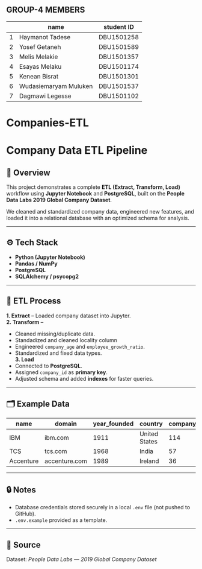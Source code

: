 ##  GROUP-4 MEMBERS
|  | name | student ID |
|----|------|------------|
| 1 | Haymanot Tadese | DBU1501258  |
| 2 | Yosef Getaneh | DBU1501589  |
| 3 | Melis Melakie | DBU1501357   |
| 4 | Esayas Melaku | DBU1501174   |
| 5 | Kenean Bisrat | DBU1501301  |
| 6 | Wudasiemaryam Muluken | DBU1501537   |
| 7 | Dagmawi Legesse | DBU1501102   |




# Companies-ETL
# Company Data ETL Pipeline

## 🧩 Overview
This project demonstrates a complete **ETL (Extract, Transform, Load)** workflow using **Jupyter Notebook** and **PostgreSQL**, built on the **People Data Labs 2019 Global Company Dataset**.

We cleaned and standardized company data, engineered new features, and loaded it into a relational database with an optimized schema for analysis.

-----------------------------------------------------------------------------------------------------------------------------------------------------------------------------

## ⚙️ Tech Stack
- **Python (Jupyter Notebook)**
- **Pandas / NumPy**
- **PostgreSQL**
- **SQLAlchemy / psycopg2**

-----------------------------------------------------------------------------------------------------------------------------------------------------------------------------

## 🔧 ETL Process
**1. Extract** – Loaded company dataset into Jupyter.  
**2. Transform** –  
- Cleaned missing/duplicate data.
- Standadized and cleaned locality column
- Engineered `company_age` and `employee_growth_ratio`.  
- Standardized and fixed data types.  
**3. Load** 
- Connected to **PostgreSQL**.  
- Assigned `company_id` as **primary key**.  
- Adjusted schema and added **indexes** for faster queries.

-----------------------------------------------------------------------------------------------------------------------------------------------------------------------------

## 🗂️ Example Data
| name | domain | year_founded | country | company_age | employee_growth_ratio |
|------|---------|---------------|----------|--------------|------------------------|
| IBM | ibm.com | 1911 | United States | 114 | 0.618 |
| TCS | tcs.com | 1968 | India | 57 | 0.441 |
| Accenture | accenture.com | 1989 | Ireland | 36 | 0.582 |

-----------------------------------------------------------------------------------------------------------------------------------------------------------------------------

## 🔒 Notes
- Database credentials stored securely in a local `.env` file (not pushed to GitHub).  
- `.env.example` provided as a template.

-----------------------------------------------------------------------------------------------------------------------------------------------------------------------------

## 📘 Source
Dataset: *People Data Labs — 2019 Global Company Dataset*  

